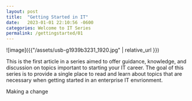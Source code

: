 ```yaml
---
layout: post
title:  "Getting Started in IT"
date:   2023-01-01 22:10:56 -0600
categories: Welcome to IT Series
permalink: /gettingstarted/01
---
```


![image]({{"/assets/usb-g1939b3231_1920.jpg" | relative_url }})

This is the first article in a series aimed to offer guidance, knowledge, and discussion on topics important to starting your IT career. The goal of this series is to provide a single place to read and learn about topics that are necessary when getting started in an enterprise IT envrionment.

Making a change
